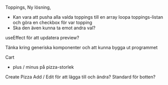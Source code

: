 Toppings, Ny lösning, 
- Kan vara att pusha alla valda toppings till en array
loopa toppings-listan och göra en checkbox för var topping
- Ska den även kunna ta emot andra val?

useEffect för att updatera preview?

Tänka kring generiska komponenter och att kunna bygga ut programmet

Cart
- plus / minus på pizza-storlek

Create Pizza
Add / Edit för att lägga till och ändra?
Standard för botten?
